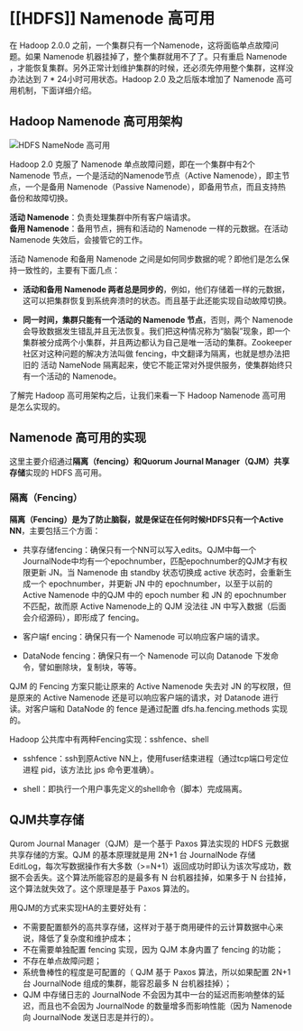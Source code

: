 # [[HDFS]] Namenode 高可用

在 Hadoop 2.0.0 之前，一个集群只有一个Namenode，这将面临单点故障问题。如果 Namenode 机器挂掉了，整个集群就用不了了。只有重启 Namenode ，才能恢复集群。另外正常计划维护集群的时候，还必须先停用整个集群，这样没办法达到 7 * 24小时可用状态。Hadoop 2.0 及之后版本增加了 Namenode 高可用机制，下面详细介绍。

## Hadoop Namenode 高可用架构

![HDFS NameNode 高可用](https://www.hadoopdoc.com/media/editor/file_1570193787000_20191004205629543913.png)

Hadoop 2.0 克服了 Namenode 单点故障问题，即在一个集群中有2个 Namenode 节点，一个是活动的Namenode节点（Active Namenode），即主节点，一个是备用 Namenode（Passive Namenode），即备用节点，而且支持热备份和故障切换。

**活动 Namenode**：负责处理集群中所有客户端请求。  
**备用 Namenode**：备用节点，拥有和活动的 Namenode 一样的元数据。在活动 Namenode 失效后，会接管它的工作。

活动 Namenode 和备用 Namenode 之间是如何同步数据的呢？即他们是怎么保持一致性的，主要有下面几点：

-   **活动和备用 Namenode 两者总是同步的**，例如，他们存储着一样的元数据，这可以把集群恢复到系统奔溃时的状态。而且基于此还能实现自动故障切换。
    
-   **同一时间，集群只能有一个活动的 Namenode 节点**，否则，两个 Namenode 会导致数据发生错乱并且无法恢复。我们把这种情况称为“脑裂”现象，即一个集群被分成两个小集群，并且两边都认为自己是唯一活动的集群。Zookeeper 社区对这种问题的解决方法叫做 fencing，中文翻译为隔离，也就是想办法把旧的 活动 NameNode 隔离起来，使它不能正常对外提供服务，使集群始终只有一个活动的 Namenode。
    

了解完 Hadoop 高可用架构之后，让我们来看一下 Hadoop Namenode 高可用是怎么实现的。

## Namenode 高可用的实现

这里主要介绍通过**隔离（fencing）**和**Quorum Journal Manager（QJM）共享存储**实现的 HDFS 高可用。

### 隔离（Fencing）

**隔离（Fencing）是为了防止脑裂，就是保证在任何时候HDFS只有一个Active NN**，主要包括三个方面：

-   共享存储fencing：确保只有一个NN可以写入edits。QJM中每一个JournalNode中均有一个epochnumber，匹配epochnumber的QJM才有权限更新 JN。当 Namenode 由 standby 状态切换成 active 状态时，会重新生成一个 epochnumber，并更新 JN 中的 epochnumber，以至于以前的 Active Namenode 中的QJM 中的 epoch number 和 JN 的 epochnumber 不匹配，故而原 Active Namenode上的 QJM 没法往 JN 中写入数据（后面会介绍源码），即形成了 fencing。
    
-   客户端f encing：确保只有一个 Namenode 可以响应客户端的请求。
    
-   DataNode fencing：确保只有一个 Namenode 可以向 Datanode 下发命令，譬如删除块，复制块，等等。
    

QJM 的 Fencing 方案只能让原来的 Active Namenode 失去对 JN 的写权限，但是原来的 Active Namenode 还是可以响应客户端的请求，对 Datanode 进行读。对客户端和 DataNode 的 fence 是通过配置 dfs.ha.fencing.methods 实现的。

Hadoop 公共库中有两种Fencing实现：sshfence、shell

-   sshfence：ssh到原Active NN上，使用fuser结束进程（通过tcp端口号定位进程 pid，该方法比 jps 命令更准确）。
    
-   shell：即执行一个用户事先定义的shell命令（脚本）完成隔离。
    

## QJM共享存储

Qurom Journal Manager（QJM）是一个基于 Paxos 算法实现的 HDFS 元数据共享存储的方案。QJM 的基本原理就是用 2N+1 台 JournalNode 存储 EditLog，每次写数据操作有大多数（>=N+1）返回成功时即认为该次写成功，数据不会丢失。这个算法所能容忍的是最多有 N 台机器挂掉，如果多于 N 台挂掉，这个算法就失效了。这个原理是基于 Paxos 算法的。

用QJM的方式来实现HA的主要好处有：

-   不需要配置额外的高共享存储，这样对于基于商用硬件的云计算数据中心来说，降低了复杂度和维护成本；
-   不在需要单独配置 fencing 实现，因为 QJM 本身内置了 fencing 的功能；
-   不存在单点故障问题；
-   系统鲁棒性的程度是可配置的（ QJM 基于 Paxos 算法，所以如果配置 2N+1 台 JournalNode 组成的集群，能容忍最多 N 台机器挂掉）；
-   QJM 中存储日志的 JournalNode 不会因为其中一台的延迟而影响整体的延迟，而且也不会因为 JournalNode 的数量增多而影响性能（因为 Namenode 向 JournalNode 发送日志是并行的）。